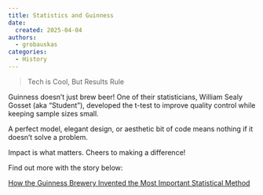 ```yaml
---
title: Statistics and Guinness
date: 
  created: 2025-04-04
authors: 
  - grobauskas
categories:
  - History
---
```


> Tech is Cool, But Results Rule

Guinness doesn’t just brew beer! One of their statisticians, William Sealy Gosset (aka “Student”), developed the t-test to improve quality control while keeping sample sizes small.

A perfect model, elegant design, or aesthetic bit of code means nothing if it doesn’t solve a problem.

Impact is what matters. Cheers to making a difference!

Find out more with the story below:

[How the Guinness Brewery Invented the Most Important Statistical Method](https://www.scientificamerican.com/article/how-the-guinness-brewery-invented-the-most-important-statistical-method-in/)